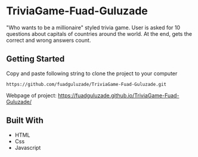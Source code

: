 # TriviaGame-Fuad-Guluzade

"Who wants to be a millionaire" styled trivia game. User is asked for 10 questions about capitals of countries around the world.
At the end, gets the correct and wrong answers count.

## Getting Started

Copy and paste following string to clone the project to your computer

```
https://github.com/fuadguluzade/TriviaGame-Fuad-Guluzade.git
```

Webpage of project: https://fuadguluzade.github.io/TriviaGame-Fuad-Guluzade/

## Built With

- HTML
- Css
- Javascript

